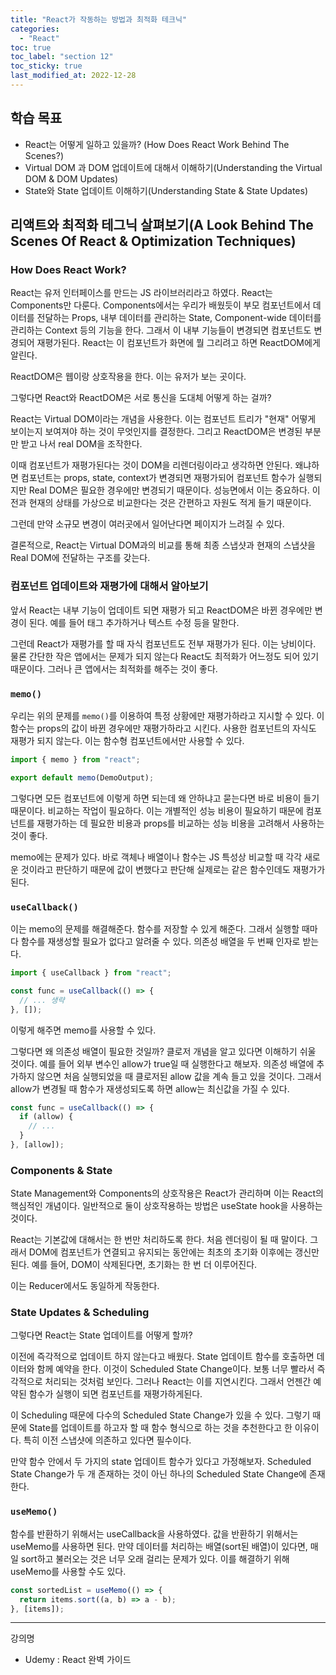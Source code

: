 ```yaml
---
title: "React가 작동하는 방법과 최적화 테크닉"
categories:
  - "React"
toc: true
toc_label: "section 12"
toc_sticky: true
last_modified_at: 2022-12-28
---
```


## 학습 목표

- React는 어떻게 일하고 있을까? (How Does React Work Behind The Scenes?)
- Virtual DOM 과 DOM 업데이트에 대해서 이해하기(Understanding the Virtual DOM & DOM Updates)
- State와 State 업데이트 이해하기(Understanding State & State Updates)

## 리액트와 최적화 테그닉 살펴보기(A Look Behind The Scenes Of React & Optimization Techniques)

### How Does React Work?

React는 유저 인터페이스를 만드는 JS 라이브러리라고 하였다. React는 Components만 다룬다. Components에서는 우리가 배웠듯이 부모 컴포넌트에서 데이터를 전달하는 Props, 내부 데이터를 관리하는 State, Component-wide 데이터를 관리하는 Context 등의 기능을 한다. 그래서 이 내부 기능들이 변경되면 컴포넌트도 변경되어 재평가된다. React는 이 컴포넌트가 화면에 뭘 그리려고 하면 ReactDOM에게 알린다.

ReactDOM은 웹이랑 상호작용을 한다. 이는 유저가 보는 곳이다.

그렇다면 React와 ReactDOM은 서로 통신을 도대체 어떻게 하는 걸까?

React는 Virtual DOM이라는 개념을 사용한다. 이는 컴포넌트 트리가 "현재" 어떻게 보이는지 보여져야 하는 것이 무엇인지를 결정한다. 그리고 ReactDOM은 변경된 부분만 받고 나서 real DOM을 조작한다.

이때 컴포넌트가 재평가된다는 것이 DOM을 리렌더링이라고 생각하면 안된다. 왜냐하면 컴포넌트는 props, state, context가 변경되면 재평가되어 컴포넌트 함수가 실행되지만 Real DOM은 필요한 경우에만 변경되기 때문이다. 성능면에서 이는 중요하다. 이전과 현재의 상태를 가상으로 비교한다는 것은 간편하고 자원도 적게 들기 때문이다.

그런데 만약 소규모 변경이 여러곳에서 일어난다면 페이지가 느려질 수 있다.

결론적으로, React는 Virtual DOM과의 비교를 통해 최종 스냅샷과 현재의 스냅샷을 Real DOM에 전달하는 구조를 갖는다.

### 컴포넌트 업데이트와 재평가에 대해서 알아보기

앞서 React는 내부 기능이 업데이트 되면 재평가 되고 ReactDOM은 바뀐 경우에만 변경이 된다. 예를 들어 태그 추가하거나 텍스트 수정 등을 말한다.

그런데 React가 재평가를 할 때 자식 컴포넌트도 전부 재평가가 된다. 이는 낭비이다. 물론 간단한 작은 앱에서는 문제가 되지 않는다 React도 최적화가 어느정도 되어 있기 때문이다. 그러나 큰 앱에서는 최적화를 해주는 것이 좋다.

### `memo()`

우리는 위의 문제를 `memo()`를 이용하여 특정 상황에만 재평가하라고 지시할 수 있다. 이 함수는 props의 값이 바뀐 경우에만 재평가하라고 시킨다. 사용한 컴포넌트의 자식도 재평가 되지 않는다. 이는 함수형 컴포넌트에서만 사용할 수 있다.

```js
import { memo } from "react";

export default memo(DemoOutput);
```

그렇다면 모든 컴포넌트에 이렇게 하면 되는데 왜 안하냐고 묻는다면 바로 비용이 들기 때문이다. 비교하는 작업이 필요하다. 이는 개별적인 성능 비용이 필요하기 때문에 컴포넌트를 재평가하는 데 필요한 비용과 props를 비교하는 성능 비용을 고려해서 사용하는 것이 좋다.

memo에는 문제가 있다. 바로 객체나 배열이나 함수는 JS 특성상 비교할 때 각각 새로운 것이라고 판단하기 때문에 값이 변했다고 판단해 실제로는 같은 함수인데도 재평가가된다.

### `useCallback()`

이는 memo의 문제를 해결해준다. 함수를 저장할 수 있게 해준다. 그래서 실행할 때마다 함수를 재생성할 필요가 없다고 알려줄 수 있다. 의존성 배열을 두 번째 인자로 받는다.

```js
import { useCallback } from "react";

const func = useCallback(() => {
  // ... 생략
}, []);
```

이렇게 해주면 memo를 사용할 수 있다.

그렇다면 왜 의존성 배열이 필요한 것일까? 클로저 개념을 알고 있다면 이해하기 쉬울 것이다. 예를 들어 외부 변수인 allow가 true일 때 실행한다고 해보자. 의존성 배열에 추가하지 않으면 처음 실행되었을 때 클로저된 allow 값을 계속 들고 있을 것이다. 그래서 allow가 변경될 때 함수가 재생성되도록 하면 allow는 최신값을 가질 수 있다.

```js
const func = useCallback(() => {
  if (allow) {
    // ...
  }
}, [allow]);
```

### Components & State

State Management와 Components의 상호작용은 React가 관리하며 이는 React의 핵심적인 개념이다. 일반적으로 둘이 상호작용하는 방법은 useState hook을 사용하는 것이다.

React는 기본값에 대해서는 한 번만 처리하도록 한다. 처음 렌더링이 될 때 말이다. 그래서 DOM에 컴포넌트가 연결되고 유지되는 동안에는 최초의 초기화 이후에는 갱신만 된다. 예를 들어, DOM이 삭제된다면, 초기화는 한 번 더 이루어진다.

이는 Reducer에서도 동일하게 작동한다.

### State Updates & Scheduling

그렇다면 React는 State 업데이트를 어떻게 할까?

이전에 즉각적으로 업데이트 하지 않는다고 배웠다. State 업데이트 함수를 호출하면 데이터와 함께 예약을 한다. 이것이 Scheduled State Change이다. 보통 너무 빨라서 즉각적으로 처리되는 것처럼 보인다. 그러나 React는 이를 지연시킨다. 그래서 언젠간 예약된 함수가 실행이 되면 컴포넌트를 재평가하게된다.

이 Scheduling 때문에 다수의 Scheduled State Change가 있을 수 있다. 그렇기 때문에 State를 업데이트를 하고자 할 때 함수 형식으로 하는 것을 추천한다고 한 이유이다. 특히 이전 스냅샷에 의존하고 있다면 필수이다.

만약 함수 안에서 두 가지의 state 업데이트 함수가 있다고 가정해보자. Scheduled State Change가 두 개 존재하는 것이 아닌 하나의 Scheduled State Change에 존재한다.

### `useMemo()`

함수를 반환하기 위해서는 useCallback을 사용하였다. 값을 반환하기 위해서는 useMemo를 사용하면 된다. 만약 데이터를 처리하는 배열(sort된 배열)이 있다면, 매일 sort하고 불러오는 것은 너무 오래 걸리는 문제가 있다. 이를 해결하기 위해 useMemo를 사용할 수도 있다.

```js
const sortedList = useMemo(() => {
  return items.sort((a, b) => a - b);
}, [items]);
```

---

강의명

- Udemy : React 완벽 가이드
